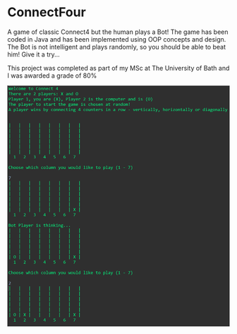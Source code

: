 # ConnectFour
A game of classic Connect4 but the human plays a Bot! The game has been coded in Java and has been implemented using OOP concepts and design. The Bot is not intelligent and plays randomly, so you should be able to beat him! Give it a try...

This project was completed as part of my MSc at The University of Bath and I was awarded a grade of 80%

![Connect 4 OOP](https://github.com/Metamorphor/ConnectFour/blob/main/Screenshots/Connect%204%20OOP.PNG)



